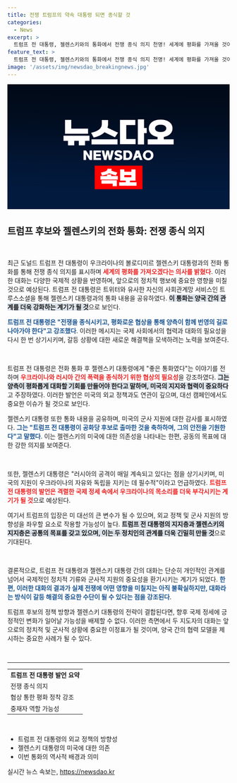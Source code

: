 ```yaml
---
title: 전쟁 트럼프의 약속 대통령 되면 종식할 것
categories:
  - News
excerpt: >
  트럼프 전 대통령, 젤렌스키와의 통화에서 전쟁 종식 의지 천명! 세계에 평화를 가져올 것이라며 협상의 중요성을 강조하고, 우크라이나에 대한 미국의 지원에 감사를 표한 젤렌스키 대통령의 메시지까지. 클릭해서 이 특별한 통화의 뒷이야기를 확인하세요!
feature_text: >
  트럼프 전 대통령, 젤렌스키와의 통화에서 전쟁 종식 의지 천명! 세계에 평화를 가져올 것이라며 협상의 중요성을 강조하고, 우크라이나에 대한 미국의 지원에 감사를 표한 젤렌스키 대통령의 메시지까지. 클릭해서 이 특별한 통화의 뒷이야기를 확인하세요!
image: '/assets/img/newsdao_breakingnews.jpg'
---
```


<p><img src="/assets/img/newsdao_breakingnews.jpg" alt="cryptoinkorea 속보" /></p>

<h2 data-ke-size="size26">트럼프 후보와 젤렌스키의 전화 통화: 전쟁 종식 의지</h2>

<p data-ke-size="size16">&nbsp;</p>

<p>최근 도널드 트럼프 전 대통령이 우크라이나의 볼로디미르 젤렌스키 대통령과의 전화 통화를 통해 전쟁 종식 의지를 표시하며 <b><span style="color: #ee2323;">세계의 평화를 가져오겠다는 의사를 밝혔다</span></b>. 이러한 대화는 다양한 국제적 상황을 반영하며, 앞으로의 정치적 행보에 중요한 영향을 미칠 것으로 예상된다. 트럼프 전 대통령은 트위터와 유사한 자신의 사회관계망 서비스인 트루스소셜을 통해 젤렌스키 대통령과의 통화 내용을 공유하였다. <b><span style="background-color: #21538527;">이 통화는 양국 간의 관계를 더욱 강화하는 계기가 될 것</span></b>으로 보인다. </p>

<p><b><span style="color: #1a5490;">트럼프 전 대통령은 "전쟁을 종식시키고, 평화로운 협상을 통해 양측이 함께 번영의 길로 나아가야 한다"고 강조했다</span></b>. 이러한 메시지는 국제 사회에서의 협력과 대화의 필요성을 다시 한 번 상기시키며, 갈등 상황에 대한 새로운 해결책을 모색하려는 노력을 보여준다.</p>

<p data-ke-size="size16">&nbsp;</p>

<p>트럼프 전 대통령은 전화 통화 후 젤렌스키 대통령에게 "좋은 통화였다"는 이야기를 전하며 <b><span style="color: #ee2323;">우크라이나와 러시아 간의 폭력을 종식하기 위한 협상의 필요성</span></b>을 강조하였다. <b><span style="background-color: #21538527;">그는 양측이 평화롭게 대화할 기회를 만들어야 한다고 말하며, 미국의 지지와 협력이 중요하다</span></b>고 주장하였다. 이러한 발언은 미국의 외교 정책과도 연관이 깊으며, 대선 캠페인에서도 중요한 이슈가 될 것으로 보인다. </p>

<p>젤렌스키 대통령 또한 통화 내용을 공유하며, 미국의 군사 지원에 대한 감사를 표시하였다. <b><span style="color: #1a5490;">그는 "트럼프 전 대통령이 공화당 후보로 출마한 것을 축하하며, 그의 안전을 기원한다"고 말했다</span></b>. 이는 젤렌스키의 미국에 대한 의존성을 나타내는 한편, 공동의 목표에 대한 강한 의지를 보여준다. </p>

<p data-ke-size="size16">&nbsp;</p>

<p>또한, 젤렌스키 대통령은 "러시아의 공격이 매일 계속되고 있다는 점을 상기시키며, 미국의 지원이 우크라이나의 자유와 독립을 지키는 데 필수적"이라고 언급하였다. <b><span style="color: #ee2323;">트럼프 전 대통령의 발언은 격렬한 국제 정세 속에서 우크라이나의 목소리를 더욱 부각시키는 계기가 될 것</span></b>으로 예상된다. </p>

<p>여기서 트럼프의 입장은 미 대선의 큰 변수가 될 수 있으며, 외교 정책 및 군사 지원의 방향성을 좌우할 요소로 작용할 가능성이 높다. <b><span style="background-color: #21538527;">트럼프 전 대통령의 지지층과 젤렌스키의 지지층은 공통의 목표를 갖고 있으며, 이는 두 정치인의 관계를 더욱 긴밀히 만들 것</span></b>으로 기대된다. </p>

<p data-ke-size="size16">&nbsp;</p>

<p>결론적으로, 트럼프 전 대통령과 젤렌스키 대통령 간의 대화는 단순히 개인적인 관계를 넘어서 국제적인 정치적 기류와 군사적 지원의 중요성을 환기시키는 계기가 되었다. <b><span style="color: #1a5490;">한편, 이러한 대화의 결과가 실제 전쟁에 어떤 영향을 미칠지는 아직 불확실하지만, 대화라는 방식이 갈등 해결의 중요한 수단이 될 수 있다는 점을 강조된다</span></b>. </p>

<p>트럼프 후보의 정책 방향과 젤렌스키 대통령의 전략이 결합된다면, 향후 국제 정세에 긍정적인 변화가 일어날 가능성을 배제할 수 없다. 이러한 측면에서 두 지도자의 대화는 앞으로의 정치적 및 군사적 상황에 중요한 이정표가 될 것이며, 양국 간의 협력 모델을 제시하는 중요한 사례가 될 수 있다. </p>

<p data-ke-size="size16">&nbsp;</p> 

<hr>

<table style="width: 100%; border-collapse: collapse;">
<tr>
<td style="text-align: center; height: 17px;"><b>트럼프 전 대통령 발언 요약</b></td>
</tr>
<tr>
<td style="height: 17px;">전쟁 종식 의지</td>
</tr>
<tr>
<td style="height: 17px;">협상 통한 평화 정착 강조</td>
</tr>
<tr>
<td style="height: 17px;">중재자 역할 가능성</td>
</tr>
</table>

<p data-ke-size="size16">&nbsp;</p> 

<ul>
<li>트럼프 전 대통령의 외교 정책의 방향성</li>
<li>젤렌스키 대통령의 미국에 대한 의존</li>
<li>이번 통화의 역사적 배경과 의미</li>
</ul>
실시간 뉴스 속보는, <a href="https://newsdao.kr" rel="dofollow">https://newsdao.kr</a>


